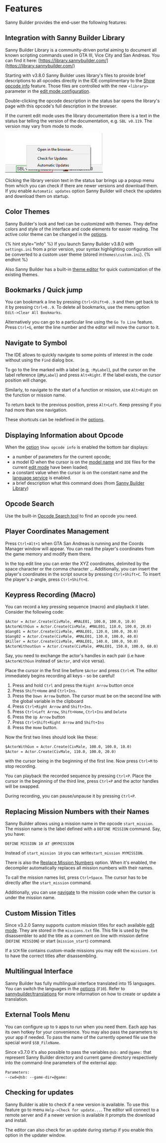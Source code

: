 # Features

Sanny Builder provides the end-user the following features:

## Integration with Sanny Builder Library

Sanny Builder Library is a community-driven portal aiming to document all known scripting commands used in GTA III, Vice City and San Andreas. You can find it here: [https://library.sannybuilder.com/](https://library.sannybuilder.com/)

Starting with v3.8.0 Sanny Builder uses library's files to provide brief descriptions to all opcodes directly in the IDE complimentary to the [Show opcode info](features.md#displaying-information-about-opcode) feature. Those files are controlled with the new `<library>` parameter in the [edit mode configuration](../edit-modes/#library).

Double-clicking the opcode description in the status bar opens the library's page with this opcode's full description in the browser.

If the current edit mode uses the library documentation there is a text in the status bar telling the version of the documentation, e.g. `SBL v0.119`. The version may vary from mode to mode.

![](../.gitbook/assets/sbl-update-popup-en.png)

Clicking the library version text in the status bar brings up a popup menu from which you can check if there are newer versions and download them. If you enable `Automatic updates` option Sanny Builder will check the updates and download them on startup.

## Color Themes

Sanny Builder's look and feel can be customized with themes. They define colors and style of the interface and code elements for easier reading. The active color theme can be changed in the [options](options/editor.md#color-theme). 

{% hint style="info" %}
If you launch Sanny Builder v3.8.0 with `settings.ini` from a prior version, your syntax highlighting configuration will be converted to a custom user theme \(stored in`themes\custom.ini`\).
{% endhint %}

Also Sanny Builder has a built-in [theme editor](options/theme-editor.md) for quick customization of the existing themes.

## Bookmarks / Quick jump

You can bookmark a line by pressing `Ctrl+Shift+0..9` and then get back to it by pressing `Ctrl+0..9`. To delete all bookmarks, use the menu option `Edit->Clear All Bookmarks`. 

Alternatively you can go to a particular line using the `Go To Line` feature. Press `Ctrl+G`, enter the line number and the editor will move the cursor to it.

## Navigate to Symbol

The IDE allows to quickly navigate to some points of interest in the code without using the `Find` dialog box.

To go to the line marked with a label \(e.g, `:MyLabel`\), put the cursor on the label reference \(`@MyLabel`\) and press `Alt+Right`. If the label exists, the cursor position will change.

Similarly, to navigate to the start of a function or mission, use `Alt+Right` on the function or mission name.

To return back to the previous position, press `Alt+Left`. Keep pressing if you had more than one navigation.

These shortcuts can be redefined in the [options](options/hotkeys.md).

## Displaying Information about Opcode

When the [option](options/editor.md#editor-configuration) `Show opcode info` is enabled the bottom bar displays:

* a number of parameters for the current opcode;
* a model ID when the cursor is on the [model name](../coding/data-types.md#model-names) and `IDE` files for the current [edit mode](../edit-modes/#ide) have been loaded;
* a constant value when the cursor is on the constant name and the [language service](language-service.md) is enabled.
* a brief description what this command does \(from [Sanny Builder Library](features.md#integration-with-sanny-builder-library)\)

## Opcode Search

Use the built-in [Opcode Search tool](opcode-search-tool.md) to find an opcode you need.

## Player Coordinates Management

Press `Ctrl+Alt+1` when GTA San Andreas is running and the Coords Manager window will appear. You can read the player's coordinates from the game memory and modify them there. 

In the top edit line you can enter the XYZ coordinates, delimited by the space character or the comma character `,`. Additionally, you can insert the player's coordinates in the script source by pressing `Ctrl+Shift+C`. To insert the player's z-angle, press `Ctrl+Shift+E`.

## Keypress Recording \(Macro\)

You can record a key pressing sequence \(macro\) and playback it later. Consider the following code:

```text
$Actor = Actor.Create(CivMale, #MALE01, 100.0, 100.0, 10.0)
$ActorWithGun = Actor.Create(CivMale, #MALE01, 110.0, 100.0, 20.0)
$Gang01 = Actor.Create(CivMale, #MALE01, 120.0, 100.0, 30.0)
$Gang02 = Actor.Create(CivMale, #MALE01, 130.0, 100.0, 40.0)
$Killer = Actor.Create(CivMale, #MALE01, 140.0, 100.0, 50.0)
$ActorWithoutGun = Actor.Create(CivMale, #MALE01, 150.0, 100.0, 60.0) 
```

Say, you need to exchange the actor's handles in each pair \(i.e have `$ActorWithGun` instead of `$Actor`, and vice versa\).

Place the cursor in the first line before `$Actor` and press `Ctrl+M`. The editor immediately begins recording all keys - so be careful!

1. Press and hold `Ctrl` and press the `Right Arrow` button once 
2. Press `Shift+Home` and `Ctrl+Ins`.
3. Press the `Down Arrow` button. The cursor must be on the second line with the global variable in the clipboard
4. Press `Ctrl+Right Arrow` and `Shift+Ins`.
5. Press `Ctrl+Left Arrow`, `Shift+Home`, `Ctrl+Ins` and `Delete`
6. Press the `Up Arrow` button
7. Press `Ctrl+Shift+Right Arrow` and `Shift+Ins`
8. Press the `Home` button.

Now the first two lines should look like these:

```text
$ActorWithGun = Actor.Create(CivMale, 100.0, 100.0, 10.0)
$Actor = Actor.Create(CivMale, 110.0, 100.0, 20.0)
```

with the cursor being in the beginning of the first line. Now press `Ctrl+M` to stop recording.

You can playback the recorded sequence by pressing `Ctrl+P`. Place the cursor in the beginning of the third line, press `Ctrl+P` and the actor handles will be swapped.

During recording, you can pause/unpause it by pressing `Ctrl+P`.

## Replacing Mission Numbers with their Names

Sanny Builder allows using a mission name in the opcode `start_mission`. The mission name is the label defined with a `DEFINE MISSION` command. Say, you have:

```text
DEFINE MISSION 10 AT @MYMISSION
```

Instead of `start_mission 10` you can write`start_mission MYMISSION`.

There is also the [Replace Mission Numbers](options/general.md#replace-mission-numbers) option. When it's enabled, the decompiler automatically replaces all mission numbers with their names.

To call the mission names list, press `Ctrl+Space`. The cursor has to be directly after the `start_mission` command.

Additionally, you can use [navigate](features.md#navigate-to-symbol) to the mission code when the cursor is under the mission name.

## Custom Mission Titles

Since v3.2.0 Sanny supports custom mission titles for each available [edit mode](../edit-modes/#missions). They are stored in the `missions.txt` file. This file is used by the disassembler to add the title as a comment on line with mission define \(`DEFINE MISSION`\) or start \(`mission_start`\) command. 

If a `SCM` file contains custom-made missions you may edit the `missions.txt` to have the correct titles after disassembling.

## Multilingual Interface

Sanny Builder has fully multilingual interface translated into 15 languages. You can switch the languages in the [options](options/general.md#interface-language) \(`F10`\). Refer to [sannybuilder/translations](https://github.com/sannybuilder/translations) for more information on how to create or update a translation.

## External Tools Menu

You can configure up to `9` apps to run when you need them. Each app has its own hotkey for your convenience. You may also pass the parameters to your app if needed. To pass the name of the currently opened file use the special word `$SB_FileName`.

Since v3.7.0 it's also possible to pass the variables `@sb:` and `@game:` that represent Sanny Builder directory and current game directory respectively into the command-line parameters of the external app:

```text
Parameters:
--cwd=@sb: --game-dir=@game:
```

## Checking for updates

Sanny Builder is able to check if a new version is available. To use this feature go to menu `Help->Check for update...`. The editor will connect to a remote server and if a newer version is available it prompts the download and install. 

The editor can also check for an update during startup if you enable this option in the updater window.

